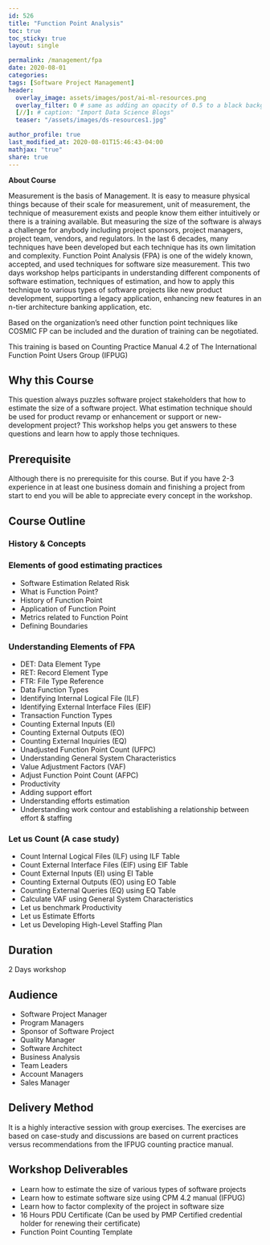 ```yaml
---
id: 526    
title: "Function Point Analysis"
toc: true
toc_sticky: true
layout: single

permalink: /management/fpa
date: 2020-08-01
categories:
tags: [Software Project Management]
header:
  overlay_image: assets/images/post/ai-ml-resources.png
  overlay_filter: 0 # same as adding an opacity of 0.5 to a black background
  [//]: # caption: "Import Data Science Blogs"
  teaser: "/assets/images/ds-resources1.jpg"

author_profile: true
last_modified_at: 2020-08-01T15:46:43-04:00
mathjax: "true"
share: true
---
```


**About Course**

Measurement is the basis of Management. It is easy to measure physical things because of their scale for measurement, unit of measurement, the technique of measurement exists and people know them either intuitively or there is a training available. But measuring the size of the software is always a challenge for anybody including project sponsors, project managers, project team, vendors, and regulators. In the last 6 decades, many techniques have been developed but each technique has its own limitation and complexity. Function Point Analysis (FPA) is one of the widely known, accepted, and used techniques for software size measurement. This two days workshop helps participants in understanding different components of software estimation, techniques of estimation, and how to apply this technique to various types of software projects like new product development, supporting a legacy application, enhancing new features in an n-tier architecture banking application, etc.

Based on the organization’s need other function point techniques like COSMIC FP can be included and the duration of training can be negotiated.

This training is based on Counting Practice Manual 4.2 of The International Function Point Users Group (IFPUG)

## Why this Course

This question always puzzles software project stakeholders that how to estimate the size of a software project. What estimation technique should be used for product revamp or enhancement or support or new-development project? This workshop helps you get answers to these questions and learn how to apply those techniques.

## Prerequisite

Although there is no prerequisite for this course. But if you have 2-3 experience in at least one business domain and finishing a project from start to end you will be able to appreciate every concept in the workshop.

## Course Outline

### History & Concepts

### Elements of good estimating practices

*   Software Estimation Related Risk
*   What is Function Point?
*   History of Function Point
*   Application of Function Point
*   Metrics related to Function Point
*   Defining Boundaries

### Understanding Elements of FPA

*   DET: Data Element Type
*   RET: Record Element Type
*   FTR: File Type Reference
*   Data Function Types
*   Identifying Internal Logical File (ILF)
*   Identifying External Interface Files (EIF)
*   Transaction Function Types
*   Counting External Inputs (EI)
*   Counting External Outputs (EO)
*   Counting External Inquiries (EQ)
*   Unadjusted Function Point Count (UFPC)
*   Understanding General System Characteristics
*   Value Adjustment Factors (VAF)
*   Adjust Function Point Count (AFPC)
*   Productivity
*   Adding support effort
*   Understanding efforts estimation
*   Understanding work contour and establishing a relationship between effort & staffing

### Let us Count (A case study)

*   Count Internal Logical Files (ILF) using ILF Table
*   Count External Interface Files (EIF) using EIF Table
*   Count External Inputs (EI) using EI Table
*   Counting External Outputs (EO) using EO Table
*   Counting External Queries (EQ) using EQ Table
*   Calculate VAF using General System Characteristics
*   Let us benchmark Productivity
*   Let us Estimate Efforts
*   Let us Developing High-Level Staffing Plan

## Duration

2 Days workshop

## Audience

*   Software Project Manager
*   Program Managers
*   Sponsor of Software Project
*   Quality Manager
*   Software Architect
*   Business Analysis
*   Team Leaders
*   Account Managers
*   Sales Manager

## Delivery Method

It is a highly interactive session with group exercises. The exercises are based on case-study and discussions are based on current practices versus recommendations from the IFPUG counting practice manual.

## Workshop Deliverables

*   Learn how to estimate the size of various types of software projects
*   Learn how to estimate software size using CPM 4.2 manual (IFPUG)
*   Learn how to factor complexity of the project in software size
*   16 Hours PDU Certificate (Can be used by PMP Certified credential holder for renewing their certificate)
*   Function Point Counting Template

